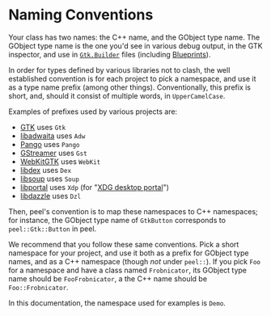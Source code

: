 # Naming Conventions

Your class has two names: the C++ name, and the GObject type name. The GObject
type name is the one you'd see in various debug output, in the GTK inspector,
and use in [`Gtk.Builder`] files (including [Blueprints]).

[`Gtk.Builder`]: https://docs.gtk.org/gtk4/class.Builder.html
[Blueprints]: https://gnome.pages.gitlab.gnome.org/blueprint-compiler/

In order for types defined by various libraries not to clash, the well
established convention is for each project to pick a namespace, and use it as
a type name prefix (among other things). Conventionally, this prefix is short,
and, should it consist of multiple words, in `UpperCamelCase`.

Examples of prefixes used by various projects are:
* [GTK] uses `Gtk`
* [libadwaita] uses `Adw`
* [Pango] uses `Pango`
* [GStreamer] uses `Gst`
* [WebKitGTK] uses `WebKit`
* [libdex] uses `Dex`
* [libsoup] uses `Soup`
* [libportal] uses `Xdp` (for "[XDG desktop portal]")
* [libdazzle] uses `Dzl`

[GTK]: https://gtk.org/
[libadwaita]: https://gnome.pages.gitlab.gnome.org/libadwaita/
[Pango]: https://www.gtk.org/docs/architecture/pango
[GStreamer]: https://gstreamer.freedesktop.org/
[WebKitGTK]: https://webkitgtk.org/
[libdex]: https://gitlab.gnome.org/GNOME/libdex
[libsoup]: https://libsoup.gnome.org/
[libportal]: https://libportal.org/
[XDG desktop portal]: https://flatpak.github.io/xdg-desktop-portal/
[libdazzle]: https://gitlab.gnome.org/Archive/libdazzle

Then, peel's convention is to map these namespaces to C++ namespaces; for
instance, the GObject type name of `GtkButton` corresponds to
`peel::Gtk::Button` in peel.

We recommend that you follow these same conventions. Pick a short namespace
for your project, and use it both as a prefix for GObject type names, and as a
C++ namespace (though _not_ under `peel::`). If you pick `Foo` for a namespace
and have a class named `Frobnicator`, its GObject type name should be
`FooFrobnicator`, a the C++ name should be `Foo::Frobnicator`.

In this documentation, the namespace used for examples is `Demo`.
